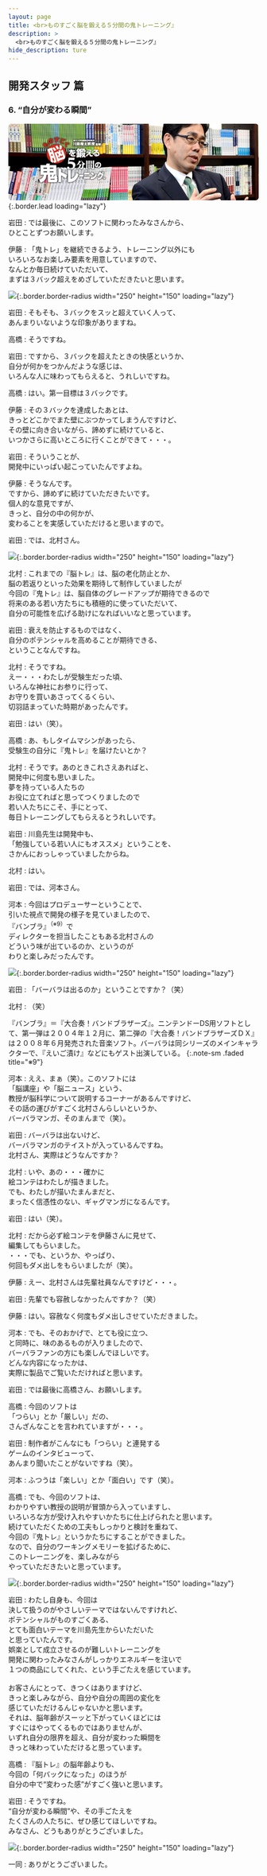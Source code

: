 ```yaml
---
layout: page
title: <br>ものすごく脳を鍛える５分間の鬼トレーニング』
description: >
  <br>ものすごく脳を鍛える５分間の鬼トレーニング』
hide_description: ture
---
```


## 開発スタッフ 篇

### 6. “自分が変わる瞬間”

![](/interviews/jp/3ds/asrj/vol1/img/mainvisual6.jpg){:.border.lead loading="lazy"}

岩田
: では最後に、このソフトに関わったみなさんから、<br>ひとことずつお願いします。

伊藤
: 「鬼トレ」を継続できるよう、トレーニング以外にも<br>いろいろなお楽しみ要素を用意していますので、<br>なんとか毎日続けていただいて、<br>まずは３バック超えをめざしていただきたいと思います。

![](/interviews/jp/3ds/asrj/vol1/img/photo17.jpg){:.border.border-radius width="250" height="150"  loading="lazy"}

岩田
: そもそも、３バックをスッと超えていく人って、<br>あんまりいないような印象がありますね。

高橋
: そうですね。

岩田
: ですから、３バックを超えたときの快感というか、<br>自分が何かをつかんだような感じは、<br>いろんな人に味わってもらえると、うれしいですね。

高橋
: はい。第一目標は３バックです。

伊藤
: その３バックを達成したあとは、<br>きっとどこかでまた壁にぶつかってしまうんですけど、<br>その壁に向き合いながら、諦めずに続けていると、<br>いつかさらに高いところに行くことができて・・・。

岩田
: そういうことが、<br>開発中にいっぱい起こっていたんですよね。

伊藤
: そうなんです。<br>ですから、諦めずに続けていただきたいです。<br>個人的な意見ですが、<br>きっと、自分の中の何かが、<br>変わることを実感していただけると思いますので。

岩田
: では、北村さん。

![](/interviews/jp/3ds/asrj/vol1/img/photo18.jpg){:.border.border-radius width="250" height="150"  loading="lazy"}

北村
: これまでの『脳トレ』は、脳の老化防止とか、<br>脳の若返りといった効果を期待して制作していましたが<br>今回の『鬼トレ』は、脳自体のグレードアップが期待できるので<br>将来のある若い方たちにも積極的に使っていただいて、<br>自分の可能性を広げる助けになればいいなと思っています。

岩田
: 衰えを防止するものではなく、<br>自分のポテンシャルを高めることが期待できる、<br>ということなんですね。

北村
: そうですね。<br>えー・・・わたしが受験生だった頃、<br>いろんな神社にお参りに行って、<br>お守りを買いあさってくるくらい、<br>切羽詰まっていた時期があったんです。

岩田
: はい（笑）。

高橋
: あ、もしタイムマシンがあったら、<br>受験生の自分に『鬼トレ』を届けたいとか？

北村
: そうです。あのときこれさえあればと、<br>開発中に何度も思いました。<br>夢を持っている人たちの<br>お役に立てればと思ってつくりましたので<br>若い人たちにこそ、手にとって、<br>毎日トレーニングしてもらえるとうれしいです。<br>

岩田
: 川島先生は開発中も、<br>「勉強している若い人にもオススメ」ということを、<br>さかんにおっしゃっていましたからね。

北村
: はい。

岩田
: では、河本さん。

河本
: 今回はプロデューサーということで、<br>引いた視点で開発の様子を見ていましたので、<br>『バンブラ』<sup>（※9）</sup>で<br>ディレクターを担当したこともある北村さんの<br>どういう味が出ているのか、というのが<br>わりと楽しみだったんです。

![](/interviews/jp/3ds/asrj/vol1/img/photo19.jpg){:.border.border-radius width="250" height="150"  loading="lazy"}

岩田
: 「バーバラは出るのか」ということですか？（笑）

北村
: （笑）


『バンブラ』＝『大合奏！バンドブラザーズ』。ニンテンドーDS用ソフトとして、第一弾は２００４年１２月に、第二弾の『大合奏！バンドブラザーズＤＸ』は２００８年６月発売された音楽ソフト。バーバラは同シリーズのメインキャラクターで、『えいご漬け』などにもゲスト出演している。
{:.note-sm .faded title="※9"}

河本
: ええ、まぁ（笑）。このソフトには<br>「脳講座」や「脳ニュース」という、<br>教授が脳科学について説明するコーナーがあるんですけど、<br>その話の運びがすごく北村さんらしいというか、<br>バーバラマンガ、そのまんまで（笑）。

岩田
: バーバラは出ないけど、<br>バーバラマンガのテイストが入っているんですね。<br>北村さん、実際はどうなんですか？

北村
: いや、あの・・・確かに<br>絵コンテはわたしが描きました。<br>でも、わたしが描いたまんまだと、<br>まったく信憑性のない、ギャグマンガになるんです。

岩田
: はい（笑）。

北村
: だから必ず絵コンテを伊藤さんに見せて、<br>編集してもらいました。<br>・・・でも、というか、やっぱり、<br>何回もダメ出しをもらいましたが（笑）。

伊藤
: えー、北村さんは先輩社員なんですけど・・・。

岩田
: 先輩でも容赦しなかったんですか？（笑）

伊藤
: はい。容赦なく何度もダメ出しさせていただきました。

河本
: でも、そのおかげで、とても役に立つ、<br>と同時に、味のあるものが入りましたので、<br>バーバラファンの方にも楽しんでほしいです。<br>どんな内容になったかは、<br>実際に製品でご覧いただければと思います。

岩田
: では最後に高橋さん、お願いします。

高橋
: 今回のソフトは<br>「つらい」とか「厳しい」だの、<br>さんざんなことを言われていますが・・・。

岩田
: 制作者がこんなにも「つらい」と連発する<br>ゲームのインタビューって、<br>あんまり聞いたことがないですね（笑）。

河本
: ふつうは「楽しい」とか「面白い」です（笑）。

高橋
: でも、今回のソフトは、<br>わかりやすい教授の説明が冒頭から入っていますし、<br>いろいろな方が受け入れやすいかたちに仕上げられたと思います。<br>続けていただくための工夫もしっかりと検討を重ねて、<br>今回の『鬼トレ』というかたちにすることができました。<br>なので、自分のワーキングメモリーを拡げるために、<br>このトレーニングを、楽しみながら<br>やっていただきたいと思っています。

![](/interviews/jp/3ds/asrj/vol1/img/photo20.jpg){:.border.border-radius width="250" height="150"  loading="lazy"}

岩田
: わたし自身も、今回は<br>決して扱うのがやさしいテーマではないんですけれど、<br>ポテンシャルがものすごくある、<br>とても面白いテーマを川島先生からいただいた<br>と思っていたんです。<br>娯楽として成立させるのが難しいトレーニングを<br>開発に関わったみなさんがしっかりエネルギーを注いで<br>１つの商品にしてくれた、という手ごたえを感じています。<br><br>お客さんにとって、きつくはありますけど、<br>きっと楽しみながら、自分や自分の周囲の変化を<br>感じていただけるんじゃないかと思います。<br>それは、脳年齢がスーッと下がっていくほどには<br>すぐにはやってくるものではありませんが、<br>いずれ自分の限界を超え、自分が変わった瞬間を<br>きっと味わっていただけると思っています。

高橋
: 『脳トレ』の脳年齢よりも、<br>今回の「何バックになった」のほうが<br>自分の中で“変わった感”がすごく強いと思います。

岩田
: そうですね。<br>“自分が変わる瞬間”や、その手ごたえを<br>たくさんの人たちに、ぜひ感じてほしいですね。<br>みなさん、どうもありがとうございました。

![](/interviews/jp/3ds/asrj/vol1/img/photo21.jpg){:.border.border-radius width="250" height="150"  loading="lazy"}

一同
: ありがとうございました。
